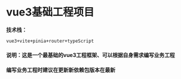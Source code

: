 # vue3基础工程项目

**技术栈：**

```bash
vue3+vite+pinia+router+typeScript
```

#### 说明：这是一个最基础的vue3工程框架、可以根据自身需求编写业务工程

#### 编写业务工程时建议在**更新新依赖包版**本在最新
